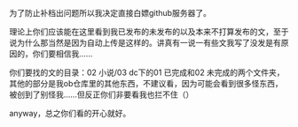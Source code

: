 为了防止补档出问题所以我决定直接白嫖github服务器了。

理论上你们应该能在这里看到我已发布的未发布的以及本来不打算发布的文，至于说为什么那当然是因为自动上传是这样的。讲真有一说一有些文我写了没发是有原因的，你们要相信我……

你们要找的文的目录：02 小说/03 dc下的01 已完成和02 未完成的两个文件夹，其他的部分是我ob仓库里的其他东西，不建议看，因为可能会看到很多怪东西，被创到了别怪我……但反正你们非要看我也拦不住（）

anyway，总之你们看的开心就好。
